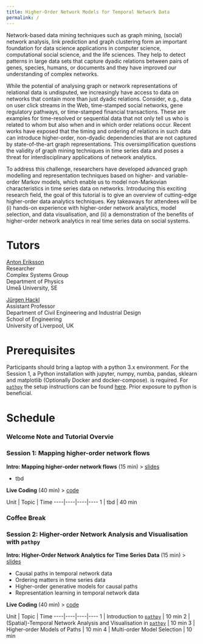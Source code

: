 ```yaml
---
title: Higher-Order Network Models for Temporal Network Data
permalink: /
---
```


Network-based data mining techniques such as graph mining, (social) network analysis, link prediction and graph clustering form an important foundation for data science applications in computer science, computational social science, and the life sciences. They help to detect patterns in large data sets that capture dyadic relations between pairs of genes, species, humans, or documents and they have improved our understanding of complex networks.

While the potential of analysing graph or network representations of relational data is undisputed, we increasingly have access to data on networks that contain more than just dyadic relations. Consider, e.g., data on user click streams in the Web, time-stamped social networks, gene regulatory pathways, or time-stamped financial transactions. These are examples for time-resolved or sequential data that not only tell us who is related to whom but also when and in which order relations occur. Recent works have exposed that the timing and ordering of relations in such data can introduce higher-order, non-dyadic dependencies that are not captured by state-of-the-art graph representations. This oversimplification questions the validity of graph mining techniques in time series data and poses a threat for interdisciplinary applications of network analytics.

To address this challenge, researchers have developed advanced graph modelling and representation techniques based on higher- and variable-order Markov models, which enable us to model non-Markovian characteristics in time series data on networks. Introducing this exciting research field, the goal of this tutorial is to give an overview of cutting-edge higher-order data analytics techniques. Key takeaways for attendees will be (i) hands-on experience with higher-order network analytics, model selection, and data visualisation, and (ii) a demonstration of the benefits of higher-order network analytics in real time series data on social systems.

# Tutors

[Anton Eriksson](https://antoneri.github.io/)  
Researcher  
Complex Systems Group  
Department of Physics  
Umeå University, SE  

[Jürgen Hackl](https://hackl.science)  
Assistant Professor  
Department of Civil Engineering and Industrial Design  
School of Engineering  
University of Liverpool, UK  

# Prerequisites

Participants should bring a laptop with a python 3.x environment. For the Session 1, a Python installation with jupyter, numpy, numba, pandas, sklearn and matplotlib (Optionally Docker and docker-compose). is required. For [`pathpy`](http://www.pathpy.net) the setup instructions can be found [here](/pathpy-tutorials/setup). Prior exposure to python is beneficial.

# Schedule

### Welcome Note and Tutorial Overvie

### Session 1: Mapping higher-order network flows

**Intro: Mapping higher-order network flows** (15 min) > [slides](https://github.com/mapequation/netscix-2020-tutorial)
- tbd

**Live Coding** (40 min) > [code](https://github.com/mapequation/netscix-2020-tutorial)

Unit | Topic | Time
----|----|----|----
1 | tbd | 40 min

### Coffee Break

### Session 2: Higher-order Network Analysis and Visualisation with `pathpy`

**Intro: Higher-Order Network Analytics for Time Series Data** (15 min) > [slides](https://github.com/pathpy/pathpy-tutorials/blob/master/docs/2020-01-NetSciX-short.pdf)
- Causal paths in temporal network data
- Ordering matters in time series data
- Higher-order generative models for causal paths
- Representation learning in temporal network data

**Live Coding** (40 min) > [code](https://github.com/pathpy/pathpy-tutorials/blob/master/code/NetSciX-2020.ipynb)

Unit | Topic | Time
----|----|----|----
1 | Introduction to [`pathpy`](http://www.pathpy.net) | 10 min
2 | (Spatial)-Temporal Network Analysis and Visualisation in [`pathpy`](http://www.pathpy.net) | 10 min
3 | Higher-order Models of Paths | 10 min
4 | Multi-order Model Selection | 10 min



